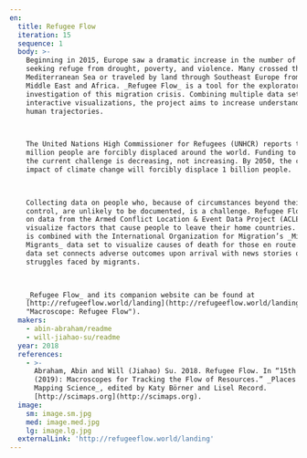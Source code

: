 ```yaml
---
en:
  title: Refugee Flow
  iteration: 15
  sequence: 1
  body: >-
    Beginning in 2015, Europe saw a dramatic increase in the number of people
    seeking refuge from drought, poverty, and violence. Many crossed the
    Mediterranean Sea or traveled by land through Southeast Europe from the
    Middle East and Africa. _Refugee Flow_ is a tool for the exploratory
    investigation of this migration crisis. Combining multiple data sets with
    interactive visualizations, the project aims to increase understanding of
    human trajectories.

      

    The United Nations High Commissioner for Refugees (UNHCR) reports that 68.5
    million people are forcibly displaced around the world. Funding to tackle
    the current challenge is decreasing, not increasing. By 2050, the continued
    impact of climate change will forcibly displace 1 billion people.

      

    Collecting data on people who, because of circumstances beyond their
    control, are unlikely to be documented, is a challenge. Refugee Flow draws
    on data from the Armed Conflict Location & Event Data Project (ACLED) to
    visualize factors that cause people to leave their home countries. This data
    is combined with the International Organization for Migration’s _Missing
    Migrants_ data set to visualize causes of death for those en route. A third
    data set connects adverse outcomes upon arrival with news stories of
    struggles faced by migrants.

      

    _Refugee Flow_ and its companion website can be found at
    [http://refugeeflow.world/landing](http://refugeeflow.world/landing
    "Macroscope: Refugee Flow").
  makers:
    - abin-abraham/readme
    - will-jiahao-su/readme
  year: 2018
  references:
    - >-
      Abraham, Abin and Will (Jiahao) Su. 2018. Refugee Flow. In “15th Iteration
      (2019): Macroscopes for Tracking the Flow of Resources.” _Places & Spaces:
      Mapping Science_, edited by Katy Börner and Lisel Record.
      [http://scimaps.org](http://scimaps.org).
  image:
    sm: image.sm.jpg
    med: image.med.jpg
    lg: image.lg.jpg
  externalLink: 'http://refugeeflow.world/landing'
---
```

